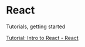 # React

Tutorials, getting started

[Tutorial: Intro to React - React](https://reactjs.org/tutorial/tutorial.html)